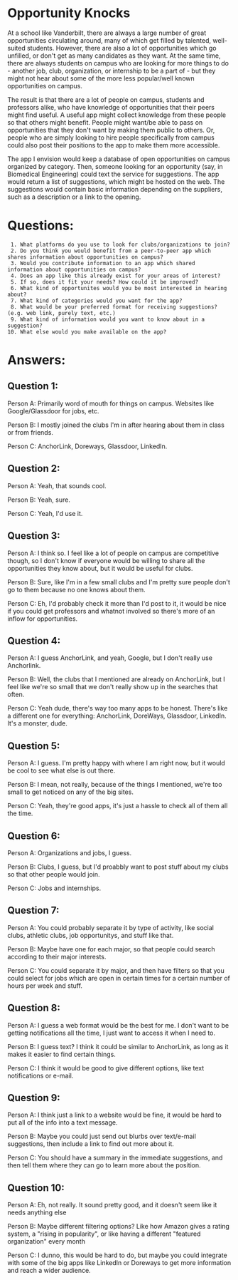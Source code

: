 # Opportunity Knocks

At a school like Vanderbilt, there are always a large number of great opportunities circulating around, many of which get filled by talented, well-suited students. However, there are also a lot of opportunities which go unfilled, or don't get as many candidates as they want. At the same time, there are always students on campus who are looking for more things to do - another job, club, organization, or internship to be a part of - but they might not hear about some of the more less popular/well known opportunities on campus.

The result is that there are a lot of people on campus, students and professors alike, who have knowledge of opportunities that their peers might find useful. A useful app might collect knowledge from these people so that others might benefit. People might want/be able to pass on opportunities that they don't want by making them public to others. Or, people who are simply looking to hire people specifically from campus could also post their positions to the app to make them more accessible.

The app I envision would keep a database of open opportunities on campus organized by category. Then, someone looking for an opportunity (say, in Biomedical Engineering) could text the service for suggestions. The app would return a list of suggestions, which might be hosted on the web. The suggestions would contain basic information depending on the suppliers, such as a description or a link to the opening.

# Questions:

     1. What platforms do you use to look for clubs/organizations to join?
     2. Do you think you would benefit from a peer-to-peer app which shares information about opportunities on campus?
     3. Would you contribute information to an app which shared information about opportunities on campus?
     4. Does an app like this already exist for your areas of interest?
     5. If so, does it fit your needs? How could it be improved?
     6. What kind of opportunites would you be most interested in hearing about?
     7. What kind of categories would you want for the app?
     8. What would be your preferred format for receiving suggestions? (e.g. web link, purely text, etc.)
     9. What kind of information would you want to know about in a suggestion?
    10. What else would you make available on the app?

# Answers:

## Question 1:

Person A: Primarily word of mouth for things on campus. Websites like Google/Glassdoor for jobs, etc.

Person B: I mostly joined the clubs I'm in after hearing about them in class or from friends.

Person C: AnchorLink, Doreways, Glassdoor, LinkedIn.

## Question 2:

Person A: Yeah, that sounds cool.

Person B: Yeah, sure.

Person C: Yeah, I'd use it.

## Question 3:

Person A: I think so. I feel like a lot of people on campus are competitive though, so I don't know if everyone would be willing to share all the opportunities they know about, but it would be useful for clubs.

Person B: Sure, like I'm in a few small clubs and I'm pretty sure people don't go to them because no one knows about them.

Person C: Eh, I'd probably check it more than I'd post to it, it would be nice if you could get professors and whatnot involved so there's more of an inflow for opportunities.

## Question 4:

Person A: I guess AnchorLink, and yeah, Google, but I don't really use Anchorlink.

Person B: Well, the clubs that I mentioned are already on AnchorLink, but I feel like we're so small that we don't really show up in the searches that often.

Person C: Yeah dude, there's way too many apps to be honest. There's like a different one for everything: AnchorLink, DoreWays, Glassdoor, LinkedIn. It's a monster, dude.

## Question 5:

Person A: I guess. I'm pretty happy with where I am right now, but it would be cool to see what else is out there.

Person B: I mean, not really, because of the things I mentioned, we're too small to get noticed on any of the big sites.

Person C: Yeah, they're good apps, it's just a hassle to check all of them all the time.

## Question 6:

Person A: Organizations and jobs, I guess.

Person B: Clubs, I guess, but I'd proabbly want to post stuff about my clubs so that other people would join.

Person C: Jobs and internships.

## Question 7:

Person A: You could probably separate it by type of activity, like social clubs, athletic clubs, job opportunitys, and stuff like that.

Person B: Maybe have one for each major, so that people could search according to their major interests.

Person C: You could separate it by major, and then have filters so that you could select for jobs which are open in certain times for a certain number of hours per week and stuff.

## Question 8:

Person A: I guess a web format would be the best for me. I don't want to be getting notifications all the time, I just want to access it 
when I need to.

Person B: I guess text? I think it could be similar to AnchorLink, as long as it makes it easier to find certain things.

Person C: I think it would be good to give different options, like text notifications or e-mail.

## Question 9:

Person A: I think just a link to a website would be fine, it would be hard to put all of the info into a text message.

Person B: Maybe you could just send out blurbs over text/e-mail suggestions, then include a link to find out more about it.

Person C: You should have a summary in the immediate suggestions, and then tell them where they can go to learn more about the position.

## Question 10:

Person A: Eh, not really. It sound pretty good, and it doesn't seem like it needs anything else

Person B: Maybe different filtering options? Like how Amazon gives a rating system, a "rising in popularity", or like having a different "featured organization" every month

Person C: I dunno, this would be hard to do, but maybe you could integrate with some of the big apps like LinkedIn or Doreways to get more information and reach a wider audience.
